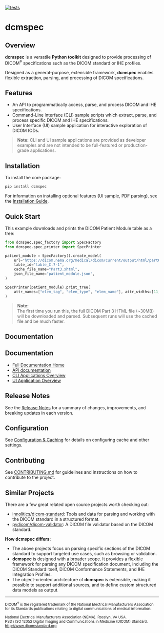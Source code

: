 [![tests](https://github.com/dwikler/dcmspec/actions/workflows/test.yml/badge.svg)](https://github.com/dwikler/dcmspec/actions/workflows/test.yml)

# dcmspec

## Overview

**dcmspec** is a versatile **Python toolkit** designed to provide processing of DICOM<sup>®</sup> specifications such as the DICOM standard or IHE profiles.

Designed as a general-purpose, extensible framework, **dcmspec** enables flexible extraction, parsing, and processing of DICOM specifications.

## Features

- An API to programmatically access, parse, and process DICOM and IHE specifications.
- Command-Line Interface (CLI) sample scripts which extract, parse, and process specific DICOM and IHE specifications.
- User Interface (UI) sample application for interactive exploration of DICOM IODs.

> **Note:** CLI and UI sample applications are provided as developer examples and are not intended to be full-featured or production-grade applications.

## Installation

To install the core package:

```bash
pip install dcmspec
```

For information on installing optional features (UI sample, PDF parsing), see the [Installation Guide](https://dwikler.github.io/dcmspec/installation/).

## Quick Start

This example downloads and prints the DICOM Patient Module table as a tree:

```python
from dcmspec.spec_factory import SpecFactory
from dcmspec.spec_printer import SpecPrinter

patient_module = SpecFactory().create_model(
    url="https://dicom.nema.org/medical/dicom/current/output/html/part03.html",
    table_id="table_C.7-1",
    cache_file_name="Part3.xhtml",
    json_file_name="patient_module.json",
)

SpecPrinter(patient_module).print_tree(
    attr_names=["elem_tag", "elem_type", "elem_name"], attr_widths=[11, 2, 64]
)
```

> **Note:**  
> The first time you run this, the full DICOM Part 3 HTML file (~30MB) will be downloaded and parsed. Subsequent runs will use the cached file and be much faster.

## Documentation

## Documentation

- [Full Documentation Home](https://dwikler.github.io/dcmspec/)
- [API documentation](https://dwikler.github.io/dcmspec/api/)
- [CLI Applications Overview](https://dwikler.github.io/dcmspec/cli/)
- [UI Application Overview](https://dwikler.github.io/dcmspec/ui/)

## Release Notes

See the [Release Notes](https://dwikler.github.io/dcmspec/changelog/) for a summary of changes, improvements, and breaking updates in each version.

## Configuration

See [Configuration & Caching](https://dwikler.github.io/dcmspec/configuration/) for details on configuring cache and other settings.

## Contributing

See [CONTRIBUTING.md](./CONTRIBUTING.md) for guidelines and instructions on how to contribute to the project.

## Similar Projects

There are a few great related open source projects worth checking out:

- [innolitics/dicom-standard](https://github.com/innolitics/dicom-standard): Tools and data for parsing and working with the DICOM standard in a structured format.
- [pydicom/dicom-validator](https://github.com/pydicom/dicom-validator): A DICOM file validator based on the DICOM standard.

**How dcmspec differs:**

- The above projects focus on parsing specific sections of the DICOM standard to support targeted use cases, such as browsing or validation.
- **dcmspec** is designed with a broader scope. It provides a flexible framework for parsing any DICOM specification document, including the DICOM Standard itself, DICOM Conformance Statements, and IHE Integration Profiles.
- The object-oriented architecture of **dcmspec** is extensible, making it possible to support additional sources, and to define custom structured data models as output.

---

<sub>
DICOM<sup>®</sup> is the registered trademark of the National Electrical Manufacturers Association for its Standards publications relating to digital communications of medical information.<br>
<br>
National Electrical Manufacturers Association (NEMA), Rosslyn, VA USA.<br>
PS3 / ISO 12052 Digital Imaging and Communications in Medicine (DICOM) Standard.<br>
<a href="http://www.dicomstandard.org">http://www.dicomstandard.org</a>
</sub>
